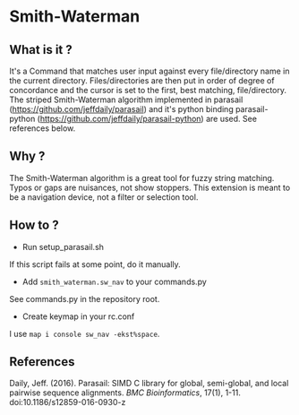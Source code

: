 # Smith-Waterman
## What is it ?

It's a Command that matches user input against every file/directory name in the current directory.
Files/directories are then put in order of degree of concordance and the cursor is set to the first, best matching, file/directory.
The striped Smith-Waterman algorithm implemented in parasail (https://github.com/jeffdaily/parasail) and it's python binding parasail-python (https://github.com/jeffdaily/parasail-python) are used.
See references below.

## Why ?

The Smith-Waterman algorithm is a great tool for fuzzy string matching.
Typos or gaps are nuisances, not show stoppers.
This extension is meant to be a navigation device, not a filter or selection tool.

## How to ?

- Run setup_parasail.sh

If this script fails at some point, do it manually.

- Add `smith_waterman.sw_nav` to your commands.py

See commands.py in the repository root.

- Create keymap in your rc.conf

I use `map i console sw_nav -ekst%space`.

## References

Daily, Jeff. (2016). Parasail: SIMD C library for global, semi-global,
and local pairwise sequence alignments. *BMC Bioinformatics*, 17(1), 1-11.
doi:10.1186/s12859-016-0930-z

